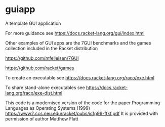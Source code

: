 guiapp
======

A template GUI application

For more guidance see https://docs.racket-lang.org/gui/index.html

Other examples of GUI apps are the 7GUI benchmarks and the games collection included in the Racket distribution 

https://github.com/mfelleisen/7GUI

https://github.com/racket/games

To create an executable see https://docs.racket-lang.org/raco/exe.html

To share stand-alone executables see https://docs.racket-lang.org/raco/exe-dist.html


This code is a modernised version of the code for the paper
Programming Languages as Operating Systems (1999)
https://www2.ccs.neu.edu/racket/pubs/icfp99-ffkf.pdf
It is provided with permission of author Matthew Flatt

